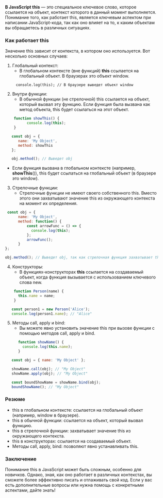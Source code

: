 **В JavaScript this** — это специальное ключевое слово, которое ссылается на объект, контекст которого в данный момент выполняется. Понимание того, как работает this, является ключевым аспектом при написании JavaScript-кода, так как оно влияет на то, к каким объектам вы обращаетесь в различных ситуациях.

### Как работает this

Значение this зависит от контекста, в котором оно используется. Вот несколько основных случаев:

1. Глобальный контекст:
    - В глобальном контексте (вне функций) **this** ссылается на глобальный объект. В браузерах это объект window.

`      console.log(this); // В браузере выведет объект window
`

2. Внутри функции:
    - В обычной функции (не стрелочной) this ссылается на объект, который вызвал эту функцию. Если функция была вызвана как метод объекта, this будет ссылаться на этот объект.

```js
    function showThis() {
          console.log(this);
    }

   const obj = {
      name: 'My Object',
      method: showThis
   };

   obj.method(); // Выведет obj
```

- Если функция вызвана в глобальном контексте (например, **showThis**()), this будет ссылаться на глобальный объект (в браузере это window).

3. Стрелочные функции:
    - Стрелочные функции не имеют своего собственного this. Вместо этого они захватывают значение this из окружающего контекста на момент их определения.

     
```js
 const obj = {
      name: 'My Object',
      method: function() {
          const arrowFunc = () => {
            console.log(this);
          };
          arrowFunc();
      }
};

obj.method(); // Выведет obj, так как стрелочная функция захватывает this из метода

```


4. Конструкторы:
    - В функциях-конструкторах **this** ссылается на создаваемый объект, когда функция вызывается с использованием ключевого слова new.

```js      
    function Person(name) {
      this.name = name;
    }

   const person1 = new Person('Alice');
   console.log(person1.name); // "Alice"
```


5. Методы call, apply и bind:
    - Вы можете явно установить значение this при вызове функции с помощью методов call, apply и bind.

```js
      function showName() {
        console.log(this.name);
      }

   const obj = { name: 'My Object' };

   showName.call(obj); // "My Object"
   showName.apply(obj); // "My Object"

   const boundShowName = showName.bind(obj);
   boundShowName(); // "My Object"
```


### Резюме

- this в глобальном контексте: ссылается на глобальный объект (например, window в браузере).
- this в обычной функции: ссылается на объект, который вызвал функцию.
- this в стрелочной функции: захватывает значение this из окружающего контекста.
- this в конструкторах: ссылается на создаваемый объект.
- Методы call, apply, bind: позволяют явно устанавливать this.

### Заключение

Понимание this в JavaScript может быть сложным, особенно для новичков. Однако, зная, как оно работает в различных контекстах, вы сможете более эффективно писать и отлаживать свой код. Если у вас есть дополнительные вопросы или нужна помощь с конкретными аспектами, дайте знать!